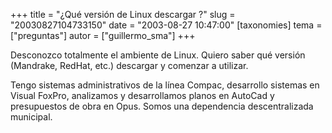 +++
title = "¿Qué versión de Linux descargar ?"
slug = "20030827104733150"
date = "2003-08-27 10:47:00"
[taxonomies]
tema = ["preguntas"]
autor = ["guillermo_sma"]
+++

Desconozco totalmente el ambiente de Linux. Quiero saber qué versión
(Mandrake, RedHat, etc.) descargar y comenzar a utilizar.

Tengo sistemas administrativos de la línea Compac, desarrollo sistemas
en Visual FoxPro, analizamos y desarrollamos planos en AutoCad y
presupuestos de obra en Opus. Somos una dependencia descentralizada
municipal.

